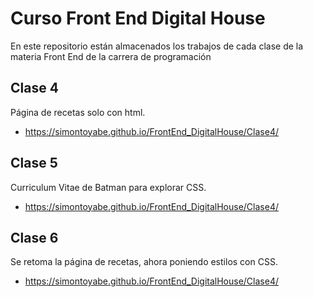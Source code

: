 # Curso Front End Digital House

En este repositorio están almacenados los trabajos de cada clase de la materia Front End de la carrera de programación

## Clase 4

Página de recetas solo con html.
* https://simontoyabe.github.io/FrontEnd_DigitalHouse/Clase4/

## Clase 5

Curriculum Vitae de Batman para explorar CSS.
* https://simontoyabe.github.io/FrontEnd_DigitalHouse/Clase4/

## Clase 6

Se retoma la página de recetas, ahora poniendo estilos con CSS.
* https://simontoyabe.github.io/FrontEnd_DigitalHouse/Clase4/


